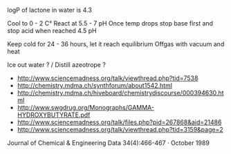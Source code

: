 logP of lactone in water is 4.3

Cool to 0 - 2 C°
React at 5.5 - 7 pH
Once temp drops stop base first and stop acid when reached 4.5 pH

Keep cold for 24 - 36 hours, let it reach equilibrium
Offgas with vacuum and heat

Ice out water ? / Distill azeotrope ?



- http://www.sciencemadness.org/talk/viewthread.php?tid=7538
- http://chemistry.mdma.ch/synthforum/about1542.html
- http://chemistry.mdma.ch/hiveboard/chemistrydiscourse/000394630.html
- http://www.swgdrug.org/Monographs/GAMMA-HYDROXYBUTYRATE.pdf
- http://www.sciencemadness.org/talk/files.php?pid=267868&aid=21486
- http://www.sciencemadness.org/talk/viewthread.php?tid=3159&page=2

Journal of Chemical & Engineering Data 34(4):466-467 · October 1989
